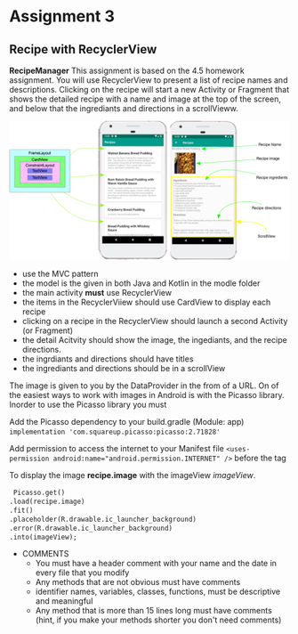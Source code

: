 # Assignment 3
## Recipe with RecyclerView 
**RecipeManager** This assignment is based on the 4.5 homework assignment. You will use RecyclerView to present a list of recipe names and descriptions. Clicking on the recipe will start a new Activity or Fragment that shows the detailed recipe with a name and image at the top of the screen, and below that the ingrediants and directions in a scrollVieww.     
    

![](./images/wireframe.png) 

* use the MVC pattern
* the model is the given in both Java and Kotlin in the modle folder
* the main activity **must** use RecyclerView
* the items in the RecyclerViiew should use CardView to display each recipe 
* clicking on a recipe in the RecyclerView should launch a second Activity (or Fragment)
* the detail Acitvity should show the image, the ingediants, and the recipe directions. 
* the ingrdiants and directions should have titles
* the ingrediants and directions should be in a scrollView

The image is given to you by the DataProvider in the from of a URL. On of the easiest ways to work with images in Android is with the Picasso library. Inorder to use the Picasso library you must 

Add the Picasso dependency to your build.gradle (Module: app)  
  	```implementation 'com.squareup.picasso:picasso:2.71828'```   

Add permission to access the internet to your Manifest file 
   ```<uses-permission android:name="android.permission.INTERNET" />``` before the <application> tag

To display the image **recipe.image** with the imageView *imageView*.  

```
 Picasso.get()   
.load(recipe.image)
.fit()
.placeholder(R.drawable.ic_launcher_background)
.error(R.drawable.ic_launcher_background)
.into(imageView);
```
	

* COMMENTS
	* You must have a header comment with your name and the date in every file that you modify
	* Any methods that are not obvious must have comments
	* identifier names, variables, classes, functions, must be descriptive and meaningful
	* Any method that is more than 15 lines long must have comments (hint, if you make your methods shorter you don't need comments)

